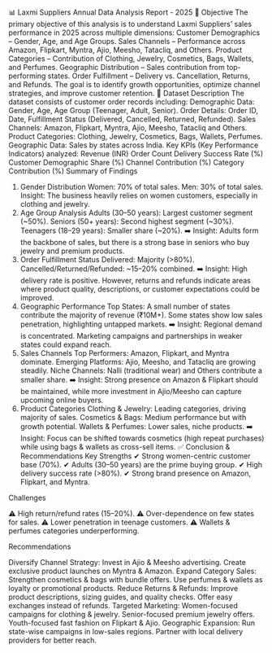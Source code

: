 📊 Laxmi Suppliers Annual Data Analysis Report - 2025
🎯 Objective
The primary objective of this analysis is to understand Laxmi Suppliers’ sales performance in 2025 across multiple dimensions:
Customer Demographics – Gender, Age, and Age Groups.
Sales Channels – Performance across Amazon, Flipkart, Myntra, Ajio, Meesho, Tatacliq, and Others.
Product Categories – Contribution of Clothing, Jewelry, Cosmetics, Bags, Wallets, and Perfumes.
Geographic Distribution – Sales contribution from top-performing states.
Order Fulfillment – Delivery vs. Cancellation, Returns, and Refunds.
The goal is to identify growth opportunities, optimize channel strategies, and improve customer retention.
📖 Dataset Description
The dataset consists of customer order records including:
Demographic Data: Gender, Age, Age Group (Teenager, Adult, Senior).
Order Details: Order ID, Date, Fulfillment Status (Delivered, Cancelled, Returned, Refunded).
Sales Channels: Amazon, Flipkart, Myntra, Ajio, Meesho, Tatacliq and Others.
Product Categories: Clothing, Jewelry, Cosmetics, Bags, Wallets, Perfumes.
Geographic Data: Sales by states across India.
Key KPIs (Key Performance Indicators) analyzed:
Revenue (INR)
Order Count
Delivery Success Rate (%)
Customer Demographic Share (%)
Channel Contribution (%)
Category Contribution (%)
Summary of Findings
1. Gender Distribution
Women: 70% of total sales.
Men: 30% of total sales.
Insight: The business heavily relies on women customers, especially in clothing and jewelry.
3. Age Group Analysis
Adults (30–50 years): Largest customer segment (~50%).
Seniors (50+ years): Second highest segment (~30%).
Teenagers (18–29 years): Smaller share (~20%).
➡️ Insight: Adults form the backbone of sales, but there is a strong base in seniors who buy jewelry and premium products.
3. Order Fulfillment Status
Delivered: Majority (>80%).
Cancelled/Returned/Refunded: ~15–20% combined.
➡️ Insight: High delivery rate is positive. However, returns and refunds indicate areas where product quality, descriptions, or customer expectations could be improved.
4. Geographic Performance
Top States: A small number of states contribute the majority of revenue (₹10M+).
Some states show low sales penetration, highlighting untapped markets.
➡️ Insight: Regional demand is concentrated. Marketing campaigns and partnerships in weaker states could expand reach.
5. Sales Channels
Top Performers: Amazon, Flipkart, and Myntra dominate.
Emerging Platforms: Ajio, Meesho, and Tatacliq are growing steadily.
Niche Channels: Nalli (traditional wear) and Others contribute a smaller share.
➡️ Insight: Strong presence on Amazon & Flipkart should be maintained, while more investment in Ajio/Meesho can capture upcoming online buyers.
6. Product Categories
Clothing & Jewelry: Leading categories, driving majority of sales.
Cosmetics & Bags: Medium performance but with growth potential.
Wallets & Perfumes: Lower sales, niche products.
➡️ Insight: Focus can be shifted towards cosmetics (high repeat purchases) while using bags & wallets as cross-sell items.
✅ Conclusion & Recommendations
Key Strengths
✔ Strong women-centric customer base (70%).
✔ Adults (30–50 years) are the prime buying group.
✔ High delivery success rate (>80%).
✔ Strong brand presence on Amazon, Flipkart, and Myntra.

Challenges

⚠ High return/refund rates (15–20%).
⚠ Over-dependence on few states for sales.
⚠ Lower penetration in teenage customers.
⚠ Wallets & perfumes categories underperforming.

Recommendations

Diversify Channel Strategy:
Invest in Ajio & Meesho advertising.
Create exclusive product launches on Myntra & Amazon.
Expand Category Sales:
Strengthen cosmetics & bags with bundle offers.
Use perfumes & wallets as loyalty or promotional products.
Reduce Returns & Refunds:
Improve product descriptions, sizing guides, and quality checks.
Offer easy exchanges instead of refunds.
Targeted Marketing:
Women-focused campaigns for clothing & jewelry.
Senior-focused premium jewelry offers.
Youth-focused fast fashion on Flipkart & Ajio.
Geographic Expansion:
Run state-wise campaigns in low-sales regions.
Partner with local delivery providers for better reach.
